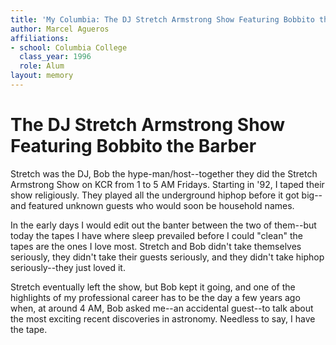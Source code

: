 ```yaml
---
title: 'My Columbia: The DJ Stretch Armstrong Show Featuring Bobbito the Barber'
author: Marcel Agueros
affiliations:
- school: Columbia College
  class_year: 1996
  role: Alum
layout: memory
---
```


# The DJ Stretch Armstrong Show Featuring Bobbito the Barber

Stretch was the DJ, Bob the hype-man/host--together they did the Stretch Armstrong Show on KCR from 1 to 5 AM Fridays. Starting in '92, I taped their show religiously. They played all the underground hiphop before it got big--and featured unknown guests who would soon be household names.

In the early days I would edit out the banter between the two of them--but today the tapes I have where sleep prevailed before I could "clean" the tapes are the ones I love most. Stretch and Bob didn't take themselves seriously, they didn't take their guests seriously, and they didn't take hiphop seriously--they just loved it.

Stretch eventually left the show, but Bob kept it going, and one of the highlights of my professional career has to be the day a few years ago when, at around 4 AM, Bob asked me--an accidental guest--to talk about the most exciting recent discoveries in astronomy. Needless to say, I have the tape.
